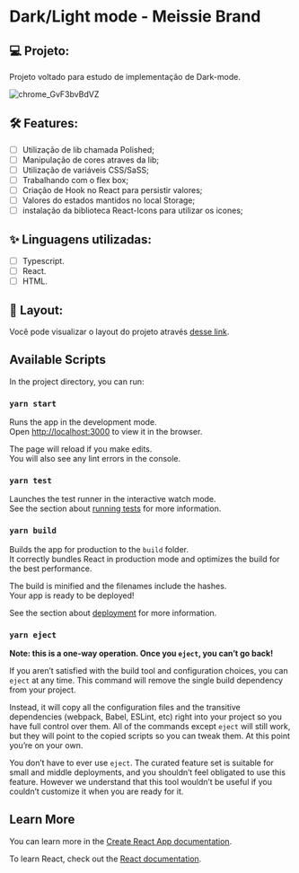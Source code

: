# Dark/Light mode - Meissie Brand

## 💻 Projeto:

Projeto voltado para estudo de implementação de Dark-mode.

![chrome_GvF3bvBdVZ](https://user-images.githubusercontent.com/104083691/215564706-1df5e809-1086-43d4-ad6d-642f647adaa7.gif)

## :hammer_and_wrench: Features:

-   [ ] Utilização de lib chamada Polished;
-   [ ] Manipulação de cores atraves da lib;
-   [ ] Utilização de variáveis CSS/SaSS;
-   [ ] Trabalhando com o flex box;
-   [ ] Criação de Hook no React para persistir valores;
-   [ ] Valores do estados mantidos no local Storage;
-   [ ] instalação da biblioteca React-Icons para utilizar os icones;

## ✨ Linguagens utilizadas:

-   [ ] Typescript.
-   [ ] React.
-   [ ] HTML.

## 🔖 Layout:

Você pode visualizar o layout do projeto através [desse link]().

## Available Scripts

In the project directory, you can run:

### `yarn start`

Runs the app in the development mode.\
Open [http://localhost:3000](http://localhost:3000) to view it in the browser.

The page will reload if you make edits.\
You will also see any lint errors in the console.

### `yarn test`

Launches the test runner in the interactive watch mode.\
See the section about [running tests](https://facebook.github.io/create-react-app/docs/running-tests) for more information.

### `yarn build`

Builds the app for production to the `build` folder.\
It correctly bundles React in production mode and optimizes the build for the best performance.

The build is minified and the filenames include the hashes.\
Your app is ready to be deployed!

See the section about [deployment](https://facebook.github.io/create-react-app/docs/deployment) for more information.

### `yarn eject`

**Note: this is a one-way operation. Once you `eject`, you can’t go back!**

If you aren’t satisfied with the build tool and configuration choices, you can `eject` at any time. This command will remove the single build dependency from your project.

Instead, it will copy all the configuration files and the transitive dependencies (webpack, Babel, ESLint, etc) right into your project so you have full control over them. All of the commands except `eject` will still work, but they will point to the copied scripts so you can tweak them. At this point you’re on your own.

You don’t have to ever use `eject`. The curated feature set is suitable for small and middle deployments, and you shouldn’t feel obligated to use this feature. However we understand that this tool wouldn’t be useful if you couldn’t customize it when you are ready for it.

## Learn More

You can learn more in the [Create React App documentation](https://facebook.github.io/create-react-app/docs/getting-started).

To learn React, check out the [React documentation](https://reactjs.org/).
